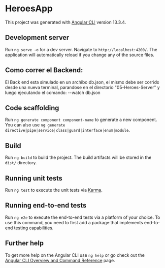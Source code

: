 # HeroesApp

This project was generated with [Angular CLI](https://github.com/angular/angular-cli) version 13.3.4.

## Development server

Run `ng serve -o` for a dev server. Navigate to `http://localhost:4200/`. The application will automatically reload if you change any of the source files.

## Como correr el Backend:

El Back end esta simulado en un archibo db.json, el mismo debe ser corrido desde una nueva terminal, parandose en el directorio "05-Heroes-Server" y luego ejecutando el comando: --watch db.json

## Code scaffolding

Run `ng generate component component-name` to generate a new component. You can also use `ng generate directive|pipe|service|class|guard|interface|enum|module`.

## Build

Run `ng build` to build the project. The build artifacts will be stored in the `dist/` directory.


## Running unit tests

Run `ng test` to execute the unit tests via [Karma](https://karma-runner.github.io).

## Running end-to-end tests

Run `ng e2e` to execute the end-to-end tests via a platform of your choice. To use this command, you need to first add a package that implements end-to-end testing capabilities.

## Further help

To get more help on the Angular CLI use `ng help` or go check out the [Angular CLI Overview and Command Reference](https://angular.io/cli) page.
